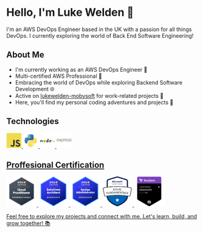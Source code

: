 # Hello, I'm Luke Welden 👋

I'm an AWS DevOps Engineer based in the UK with a passion for all things DevOps. I currently exploring the world of Back End Software Engineering! 

## About Me

- I'm currently working as an AWS DevOps Engineer 🚀
- Multi-certified AWS Professional 📜
- Embracing the world of DevOps while exploring Backend Software Development 🌐
- Active on [lukewelden-mobysoft](https://github.com/lukewelden-mobysoft) for work-related projects 🏢
- Here, you'll find my personal coding adventures and projects 🚀

## Technologies 
<a href="https://developer.mozilla.org/en-US/docs/Web/JavaScript" target="_blank" rel="noreferrer"> <img src="https://raw.githubusercontent.com/devicons/devicon/master/icons/javascript/javascript-original.svg" alt="javascript" width="40" height="40"/>
</a> <a href="https://www.python.org" target="_blank" rel="noreferrer"> <img src="https://raw.githubusercontent.com/devicons/devicon/master/icons/python/python-original.svg" alt="python" width="40" height="40"/>
<a href="https://nodejs.org" target="_blank" rel="noreferrer"> <img src="https://raw.githubusercontent.com/devicons/devicon/master/icons/nodejs/nodejs-original-wordmark.svg" alt="nodejs" width="40" height="40"/>
<a href="https://expressjs.com" target="_blank" rel="noreferrer"> <img src="https://raw.githubusercontent.com/devicons/devicon/master/icons/express/express-original-wordmark.svg" alt="express" width="40" height="40"/>

## Proffesional Certification
<p><img src="./cert-images/aws-cloudpractioner-foundational.png" alt="aws-cloud-practioner" width="80" height="80"/>
<img src="./cert-images/aws-solarch-associate.png" alt="aws-solutions-architect-associate" width="80" height="80"/>
<img src="./cert-images/aws-sysops-associate.png" alt="aws-sysops-admin-associate" width="80" height="80"/>
<img src="./cert-images/azure-fundamentals.png" alt="azure-fundamentals" width="80" height="80"/>
<img src="./cert-images/terraform-associate.png" alt="terraform-associate" width="80" height="80"/></p>



Feel free to explore my projects and connect with me. Let's learn, build, and grow together! 📚


<!--
**lukewelden/lukewelden** is a ✨ _special_ ✨ repository because its `README.md` (this file) appears on your GitHub profile.

Here are some ideas to get you started:

- 🔭 I’m currently working on ...
- 🌱 I’m currently learning ...
- 👯 I’m looking to collaborate on ...
- 🤔 I’m looking for help with ...
- 💬 Ask me about ...
- 📫 How to reach me: ...
- 😄 Pronouns: ...
- ⚡ Fun fact: ...
-->
